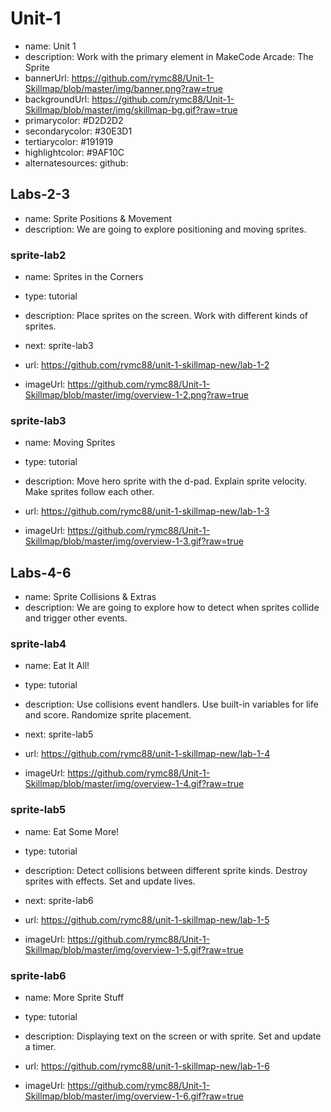 # Unit-1
* name: Unit 1
* description: Work with the primary element in MakeCode Arcade: The Sprite
* bannerUrl: https://github.com/rymc88/Unit-1-Skillmap/blob/master/img/banner.png?raw=true
* backgroundUrl: https://github.com/rymc88/Unit-1-Skillmap/blob/master/img/skillmap-bg.gif?raw=true
* primarycolor: #D2D2D2
* secondarycolor: #30E3D1
* tertiarycolor: #191919
* highlightcolor: #9AF10C
* alternatesources: github:

## Labs-2-3
* name: Sprite Positions & Movement
* description: We are going to explore positioning and moving sprites.

### sprite-lab2

* name: Sprites in the Corners
* type: tutorial
* description: Place sprites on the screen. Work with different kinds of sprites.
* next: sprite-lab3

* url: https://github.com/rymc88/unit-1-skillmap-new/lab-1-2
* imageUrl: https://github.com/rymc88/Unit-1-Skillmap/blob/master/img/overview-1-2.png?raw=true

### sprite-lab3

* name: Moving Sprites
* type: tutorial
* description: Move hero sprite with the d-pad. Explain sprite velocity. Make sprites follow each other.

* url: https://github.com/rymc88/unit-1-skillmap-new/lab-1-3
* imageUrl: https://github.com/rymc88/Unit-1-Skillmap/blob/master/img/overview-1-3.gif?raw=true

## Labs-4-6
* name: Sprite Collisions & Extras
* description: We are going to explore how to detect when sprites collide and trigger other events.

### sprite-lab4

* name: Eat It All!
* type: tutorial
* description: Use collisions event handlers. Use built-in variables for life and score. Randomize sprite placement.
* next: sprite-lab5

* url: https://github.com/rymc88/unit-1-skillmap-new/lab-1-4
* imageUrl: https://github.com/rymc88/Unit-1-Skillmap/blob/master/img/overview-1-4.gif?raw=true

### sprite-lab5

* name: Eat Some More!
* type: tutorial
* description: Detect collisions between different sprite kinds. Destroy sprites with effects. Set and update lives. 
* next: sprite-lab6

* url: https://github.com/rymc88/unit-1-skillmap-new/lab-1-5
* imageUrl: https://github.com/rymc88/Unit-1-Skillmap/blob/master/img/overview-1-5.gif?raw=true

### sprite-lab6

* name: More Sprite Stuff
* type: tutorial
* description: Displaying text on the screen or with sprite. Set and update a timer. 

* url: https://github.com/rymc88/unit-1-skillmap-new/lab-1-6
* imageUrl: https://github.com/rymc88/Unit-1-Skillmap/blob/master/img/overview-1-6.gif?raw=true
